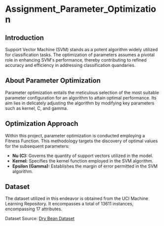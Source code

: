 # Assignment_Parameter_Optimization

## Introduction

Support Vector Machine (SVM) stands as a potent algorithm widely utilized for classification tasks. The optimization of parameters assumes a pivotal role in enhancing SVM's performance, thereby contributing to refined accuracy and efficiency in addressing classification quandaries.

## About Parameter Optimization

Parameter optimization entails the meticulous selection of the most suitable parameter configuration for an algorithm to attain optimal performance. Its aim lies in delicately adjusting the algorithm by modifying key parameters such as kernel, C, and gamma.

## Optimization Approach

Within this project, parameter optimization is conducted employing a Fitness Function. This methodology targets the discovery of optimal values for the subsequent parameters:

- **Nu (C):** Governs the quantity of support vectors utilized in the model.
- **Kernel:** Specifies the kernel function employed in the SVM algorithm.
- **Epsilon (Gamma):** Establishes the margin of error permitted in the SVM algorithm.

## Dataset

The dataset utilized in this endeavor is obtained from the UCI Machine Learning Repository. It encompasses a total of 13611 instances, encompassing 17 attributes.

Dataset Source: [Dry Bean Dataset](https://archive.ics.uci.edu/ml/datasets/Dry+Bean+Dataset)
